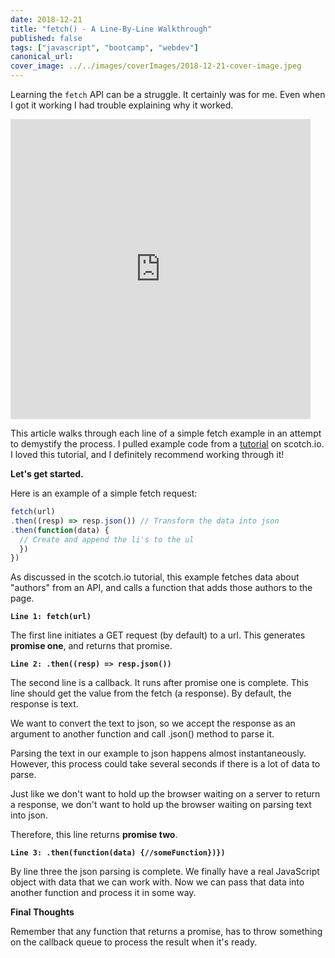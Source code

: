 ```yaml
---
date: 2018-12-21
title: "fetch() - A Line-By-Line Walkthrough"
published: false
tags: ["javascript", "bootcamp", "webdev"]
canonical_url:
cover_image: ../../images/coverImages/2018-12-21-cover-image.jpeg
---
```


Learning the `fetch` API can be a struggle. It certainly was for me. Even when I got it working I had trouble explaining why it worked.

<iframe src="https://giphy.com/embed/2Faz1ANKPPUY4XhT2" width="480" height="480" frameborder="0" class="giphy-embed" allowfullscreen=""></iframe>

This article walks through each line of a simple fetch example in an attempt to demystify the process. I pulled example code from a [tutorial](https://scotch.io/tutorials/how-to-use-the-javascript-fetch-api-to-get-data) on scotch.io. I loved this tutorial, and I definitely recommend working through it!

**Let's get started.**

Here is an example of a simple fetch request:

```javascript
fetch(url)
.then((resp) => resp.json()) // Transform the data into json
.then(function(data) {
  // Create and append the li's to the ul
  })
})
```

As discussed in the scotch.io tutorial, this example fetches data about "authors" from an API, and calls a function that adds those authors to the page.

**`Line 1: fetch(url)`**

The first line initiates a GET request (by default) to a url. This generates **promise one**, and returns that promise.

**`Line 2: .then((resp) => resp.json())`**

The second line is a callback. It runs after promise one is complete. This line should get the value from the fetch (a response). By default, the response is text.

We want to convert the text to json, so we accept the response as an argument to another function and call .json() method to parse it.

Parsing the text in our example to json happens almost instantaneously. However, this process could take several seconds if there is a lot of data to parse.

Just like we don't want to hold up the browser waiting on a server to return a response, we don't want to hold up the browser waiting on parsing text into json.

Therefore, this line returns **promise two**.

**`Line 3: .then(function(data) {//someFunction})})`**

By line three the json parsing is complete. We finally have a real JavaScript object with data that we can work with. Now we can pass that data into another function and process it in some way.

**Final Thoughts**

Remember that any function that returns a promise, has to throw something on the callback queue to process the result when it's ready.
